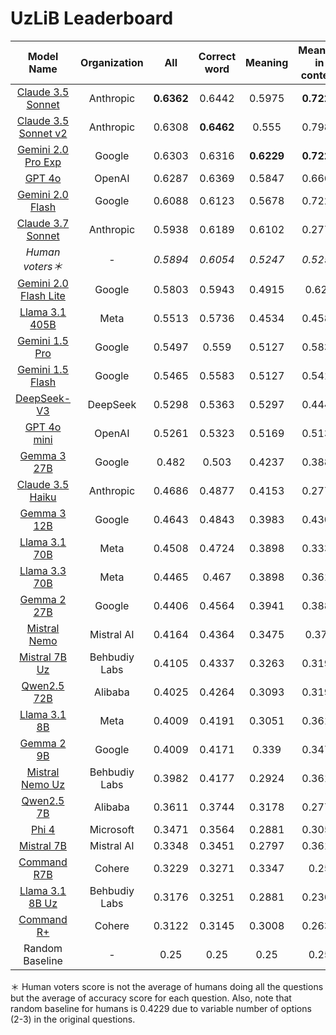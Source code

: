 # UzLiB Leaderboard

| **Model Name** | **Organization** | **All** | **Correct word** | **Meaning** | **Meaning in context** | **Fill in** |
|:--------------:|:----------------:|:-------:|:----------------:|:-----------:|:----------------------:|:-----------:|
| [Claude 3.5 Sonnet](https://www.anthropic.com/news/claude-3-5-sonnet) | Anthropic | **0.6362** | 0.6442 | 0.5975 | **0.7222** | 0.4615 |
| [Claude 3.5 Sonnet v2](https://www.anthropic.com/news/3-5-models-and-computer-use) | Anthropic | 0.6308 | **0.6462** | 0.555 | 0.7983 | 0.4231 |
| [Gemini 2.0 Pro Exp](https://aistudio.google.com/prompts/new_chat?model=gemini-2.0-pro-exp-02-05) | Google | 0.6303 |0.6316 | **0.6229** | **0.7222** | 0.5 |
| [GPT 4o](https://platform.openai.com/playground/chat?models=gpt-4o-2024-11-20) | OpenAI | 0.6287 | 0.6369 | 0.5847 | 0.6667 | **0.5385** |
| [Gemini 2.0 Flash](https://aistudio.google.com/prompts/new_chat?model=gemini-2.0-flash-001) | Google | 0.6088 | 0.6123 | 0.5678 | 0.7222 | 0.5385 |
| [Claude 3.7 Sonnet](https://www.anthropic.com/news/claude-3-7-sonnet) | Anthropic | 0.5938 | 0.6189 | 0.6102 | 0.2778 | 0.2308 |
| *Human voters＊* | - | *0.5894* | *0.6054* | *0.5247* | *0.5254* | *0.5094* |
| [Gemini 2.0 Flash Lite](https://aistudio.google.com/prompts/new_chat?model=gemini-2.0-flash-lite-001) | Google | 0.5803 | 0.5943 | 0.4915 | 0.625 | 0.5192 |
| [Llama 3.1 405B](https://huggingface.co/meta-llama/Llama-3.1-405B-Instruct) | Meta | 0.5513 | 0.5736 | 0.4534 | 0.4583 | 0.4808 |
| [Gemini 1.5 Pro](https://aistudio.google.com/prompts/new_chat?model=gemini-1.5-pro-002) | Google | 0.5497 | 0.559 | 0.5127 | 0.5833 | 0.4038 |
| [Gemini 1.5 Flash](https://aistudio.google.com/prompts/new_chat?model=gemini-1.5-flash-002) | Google | 0.5465 | 0.5583 | 0.5127 | 0.5417 | 0.3654 |
| [DeepSeek-V3](https://huggingface.co/deepseek-ai/DeepSeek-V3) | DeepSeek | 0.5298 | 0.5363 | 0.5297 | 0.4444 | 0.4615 |
| [GPT 4o mini](https://platform.openai.com/playground/chat?models=gpt-4o-mini-2024-07-18) | OpenAI | 0.5261 | 0.5323 | 0.5169 | 0.5139 | 0.4038 |
| [Gemma 3 27B](https://huggingface.co/google/gemma-3-27b-it) | Google | 0.482 | 0.503 | 0.4237 | 0.3889 | 0.2692 |
| [Claude 3.5 Haiku](https://www.anthropic.com/news/3-5-models-and-computer-use) | Anthropic | 0.4686 | 0.4877 | 0.4153 | 0.2778 | 0.4231 |
| [Gemma 3 12B](https://huggingface.co/google/gemma-3-12b-it) | Google | 0.4643 | 0.4843 | 0.3983 | 0.4306 | 0.2308 |
| [Llama 3.1 70B](https://huggingface.co/meta-llama/Llama-3.1-70B-Instruct) | Meta | 0.4508 | 0.4724 | 0.3898 | 0.3333 | 0.2692 |
| [Llama 3.3 70B](https://huggingface.co/meta-llama/Llama-3.3-70B-Instruct) | Meta | 0.4465 | 0.467 | 0.3898 | 0.3611 | 0.2308 |
| [Gemma 2 27B](https://huggingface.co/google/gemma-2-27b-it) | Google | 0.4406 | 0.4564 | 0.3941 | 0.3889 | 0.2692 |
| [Mistral Nemo](https://huggingface.co/mistralai/Mistral-Nemo-Instruct-2407) | Mistral AI | 0.4164 | 0.4364 | 0.3475 | 0.375 | 0.2115 |
| [Mistral 7B Uz](https://huggingface.co/behbudiy/Mistral-7B-Instruct-Uz) | Behbudiy Labs | 0.4105 | 0.4337 | 0.3263 | 0.3194 | 0.25 |
| [Qwen2.5 72B](https://huggingface.co/Qwen/Qwen2.5-72B-Instruct) | Alibaba | 0.4025 | 0.4264 | 0.3093 | 0.3194 | 0.25 |
| [Llama 3.1 8B](https://huggingface.co/meta-llama/Llama-3.1-8B-Instruct) | Meta | 0.4009 | 0.4191 | 0.3051 | 0.3611 | 0.3654 |
| [Gemma 2 9B](https://huggingface.co/google/gemma-2-9b-it) | Google | 0.4009 | 0.4171 | 0.339 | 0.3472 | 0.2885 |
| [Mistral Nemo Uz](https://huggingface.co/behbudiy/Mistral-Nemo-Instruct-Uz) | Behbudiy Labs | 0.3982 | 0.4177 | 0.2924 | 0.3611 | 0.3654 |
| [Qwen2.5 7B](https://huggingface.co/Qwen/Qwen2.5-7B-Instruct) | Alibaba | 0.3611 | 0.3744 | 0.3178 | 0.2778 | 0.2885 |
| [Phi 4](https://huggingface.co/microsoft/phi-4) | Microsoft | 0.3471 | 0.3564 | 0.2881 | 0.3056 | 0.4038 |
| [Mistral 7B](https://huggingface.co/mistralai/Mistral-7B-v0.3) | Mistral AI | 0.3348 | 0.3451 | 0.2797 | 0.3611 | 0.25 |
| [Command R7B](https://huggingface.co/CohereForAI/c4ai-command-r7b-12-2024) | Cohere | 0.3229 | 0.3271 | 0.3347 | 0.25 | 0.25 |
| [Llama 3.1 8B Uz](https://huggingface.co/behbudiy/Llama-3.1-8B-Instuct-Uz) | Behbudiy Labs | 0.3176 | 0.3251 | 0.2881 | 0.2361 | 0.3462 |
| [Command R+](https://huggingface.co/CohereForAI/c4ai-command-r-plus-08-2024) | Cohere | 0.3122 | 0.3145 | 0.3008 | 0.2639 | 0.3654 |
| Random Baseline | - | 0.25 | 0.25 | 0.25 | 0.25 | 0.25 |

＊ Human voters score is not the average of humans doing all the questions but the average of accuracy score for each question. Also, note that random baseline for humans is 0.4229 due to variable number of options (2-3) in the original questions.